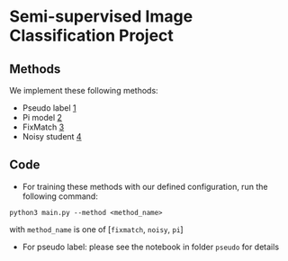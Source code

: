 # Semi-supervised Image Classification Project

## Methods
We implement these following methods:
- Pseudo label [1](https://www.researchgate.net/publication/280581078_Pseudo-Label_The_Simple_and_Efficient_Semi-Supervised_Learning_Method_for_Deep_Neural_Networks)
- Pi model [2](https://arxiv.org/abs/1610.02242)
- FixMatch [3](https://arxiv.org/abs/2001.07685)
- Noisy student [4](https://arxiv.org/abs/1911.04252) 


## Code
* For training these methods with our defined configuration, run the following command:
```
python3 main.py --method <method_name>
```

with `method_name` is one of [`fixmatch`, `noisy`, `pi`]

* For pseudo label: please see the notebook in folder `pseudo` for details

